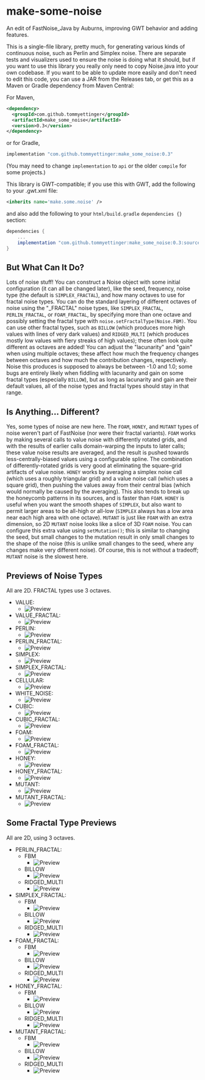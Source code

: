 # make-some-noise
An edit of FastNoise_Java by Auburns, improving GWT behavior and adding features.

This is a single-file library, pretty much, for generating various kinds of continuous noise,
such as Perlin and Simplex noise. There are separate tests and visualizers used to ensure
the noise is doing what it should, but if you want to use this library you really only need
to copy Noise.java into your own codebase. If you want to be able to update more easily and
don't need to edit this code, you can use a JAR from the Releases tab, or get this as a Maven
or Gradle dependency from Maven Central:

For Maven,

```xml
<dependency>
  <groupId>com.github.tommyettinger</groupId>
  <artifactId>make_some_noise</artifactId>
  <version>0.3</version>
</dependency>
```

or for Gradle,

```groovy
implementation "com.github.tommyettinger:make_some_noise:0.3"
```
(You may need to change `implementation` to `api` or the older `compile` for some projects.)

This library is GWT-compatible; if you use this with GWT, add the following to your .gwt.xml file:
```xml
<inherits name='make.some.noise' />
```
and also add the following to your `html/build.gradle` `dependencies {}` section:
```groovy
dependencies {
    ...
    implementation "com.github.tommyettinger:make_some_noise:0.3:sources"
}
```
## But What Can It Do?

Lots of noise stuff! You can construct a Noise object with some initial configuration (it
can all be changed later), like the seed, frequency, noise type (the default is
`SIMPLEX_FRACTAL`), and how many octaves to use for fractal noise types.
You can do the standard layering of different octaves of noise using the "_FRACTAL" noise
types, like `SIMPLEX_FRACTAL`, `PERLIN_FRACTAL`, or `FOAM_FRACTAL`, by specifying more than
one octave and possibly setting the fractal type with `noise.setFractalType(Noise.FBM)`.
You can use other fractal types, such as `BILLOW` (which produces more high values with
lines of very dark values) and `RIDGED_MULTI` (which produces mostly low values with fiery
streaks of high values); these often look quite different as octaves are added! You can
adjust the "lacunarity" and "gain" when using multiple octaves; these affect how much the
frequency changes between octaves and how much the contribution changes, respectively. Noise
this produces is supposed to always be between -1.0 and 1.0; some bugs are entirely likely
when fiddling with lacunarity and gain on some fractal types (especially `BILLOW`), but as
long as lacunarity and gain are their default values, all of the noise types and fractal
types should stay in that range.

## Is Anything... Different?

Yes, some types of noise are new here. The `FOAM`, `HONEY`, and `MUTANT` types of noise weren't
part of FastNoise (nor were their fractal variants). `FOAM` works by making several calls to
value noise with differently rotated grids, and with the results of earlier calls domain-warping
the inputs to later calls; these value noise results are averaged, and the result is pushed
towards less-centrally-biased values using a configurable spline. The combination of
differently-rotated grids is very good at eliminating the square-grid artifacts of value
noise. `HONEY` works by averaging a simplex noise call (which uses a roughly triangular grid)
and a value noise call (which uses a square grid), then pushing the values away from their
central bias (which would normally be caused by the averaging). This also tends to break up
the honeycomb patterns in its sources, and is faster than `FOAM`. `HONEY` is useful when you
want the smooth shapes of `SIMPLEX`, but also want to permit larger areas to be all-high or
all-low (`SIMPLEX` always has a low area near each high area with one octave). `MUTANT` is
just like `FOAM` with an extra dimension, so 2D `MUTANT` noise looks like a slice of 3D `FOAM`
noise. You can configure this extra value using `setMutation()`; this is similar to changing
the seed, but small changes to the mutation result in only small changes to the shape of the
noise (this is unlike small changes to the seed, where any changes make very different noise).
Of course, this is not without a tradeoff; `MUTANT` noise is the slowest here.

## Previews of Noise Types

All are 2D. FRACTAL types use 3 octaves.

- VALUE: 
  - ![Preview](img/value_2D.png)
- VALUE_FRACTAL: 
  - ![Preview](img/valuefractal_2D.png)
- PERLIN: 
  - ![Preview](img/perlin_2D.png)
- PERLIN_FRACTAL: 
  - ![Preview](img/perlinfractal_2D.png)
- SIMPLEX: 
  - ![Preview](img/simplex_2D.png)
- SIMPLEX_FRACTAL: 
  - ![Preview](img/simplexfractal_2D.png)
- CELLULAR: 
  - ![Preview](img/cellular_2D.png)
- WHITE_NOISE: 
  - ![Preview](img/white_2D.png)
- CUBIC: 
  - ![Preview](img/cubic_2D.png)
- CUBIC_FRACTAL: 
  - ![Preview](img/cubicfractal_2D.png)
- FOAM: 
  - ![Preview](img/foam_2D.png)
- FOAM_FRACTAL: 
  - ![Preview](img/foamfractal_2D.png)
- HONEY:
  - ![Preview](img/honey_2D.png)
- HONEY_FRACTAL:
  - ![Preview](img/honeyfractal_2D.png)
- MUTANT:
  - ![Preview](img/mutant_2D.png)
- MUTANT_FRACTAL:
  - ![Preview](img/mutantfractal_2D.png)


## Some Fractal Type Previews

All are 2D, using 3 octaves.

- PERLIN_FRACTAL: 
  - FBM
     - ![Preview](img/perlinfractal_2D.png)
  - BILLOW
     - ![Preview](img/perlinbillow_2D.png)
  - RIDGED_MULTI
     - ![Preview](img/perlinridged_2D.png)
- SIMPLEX_FRACTAL: 
  - FBM
     - ![Preview](img/simplexfractal_2D.png)
  - BILLOW
     - ![Preview](img/simplexbillow_2D.png)
  - RIDGED_MULTI
     - ![Preview](img/simplexridged_2D.png)
- FOAM_FRACTAL: 
  - FBM
     - ![Preview](img/foamfractal_2D.png)
  - BILLOW
     - ![Preview](img/foambillow_2D.png)
  - RIDGED_MULTI
     - ![Preview](img/foamridged_2D.png)
- HONEY_FRACTAL: 
  - FBM
     - ![Preview](img/honeyfractal_2D.png)
  - BILLOW
     - ![Preview](img/honeybillow_2D.png)
  - RIDGED_MULTI
     - ![Preview](img/honeyridged_2D.png)
- MUTANT_FRACTAL:
  - FBM
    - ![Preview](img/mutantfractal_2D.png)
  - BILLOW
    - ![Preview](img/mutantbillow_2D.png)
  - RIDGED_MULTI
    - ![Preview](img/mutantridged_2D.png)
